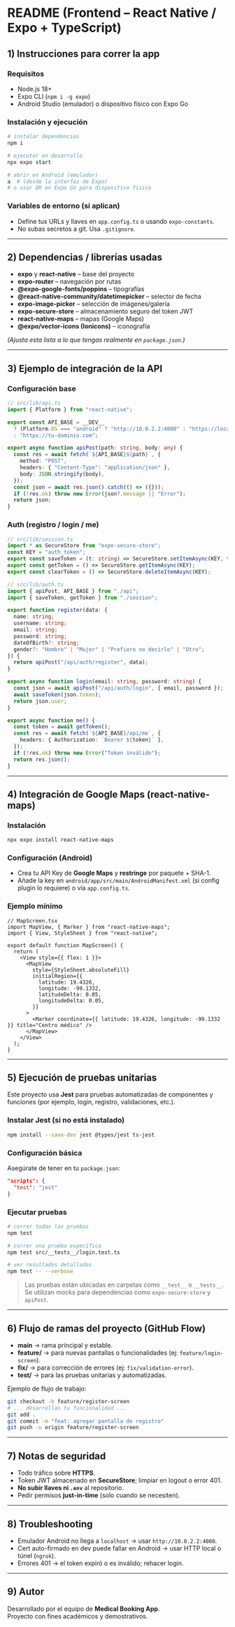 # README (Frontend – React Native / Expo + TypeScript)

## 1) Instrucciones para correr la app

### Requisitos
- Node.js 18+
- Expo CLI (`npm i -g expo`)
- Android Studio (emulador) o dispositivo físico con Expo Go

### Instalación y ejecución
```bash
# instalar dependencias
npm i

# ejecutar en desarrollo
npx expo start

# abrir en Android (emulador)
a  # (desde la interfaz de Expo)
# o usar QR en Expo Go para dispositivo físico
```

### Variables de entorno (si aplican)
- Define tus URLs y llaves en `app.config.ts` o usando `expo-constants`.
- No subas secretos a git. Usa `.gitignore`.

---

## 2) Dependencias / librerías usadas

- **expo** y **react-native** – base del proyecto  
- **expo-router** – navegación por rutas  
- **@expo-google-fonts/poppins** – tipografías  
- **@react-native-community/datetimepicker** – selector de fecha  
- **expo-image-picker** – selección de imágenes/galería  
- **expo-secure-store** – almacenamiento seguro del token JWT  
- **react-native-maps** – mapas (Google Maps)  
- **@expo/vector-icons (Ionicons)** – iconografía  

*(Ajusta esta lista a lo que tengas realmente en `package.json`.)*

---

## 3) Ejemplo de integración de la API

### Configuración base
```ts
// src/lib/api.ts
import { Platform } from "react-native";

export const API_BASE = __DEV__
  ? (Platform.OS === "android" ? "http://10.0.2.2:4000" : "https://localhost:4000")
  : "https://tu-dominio.com";

export async function apiPost(path: string, body: any) {
  const res = await fetch(`${API_BASE}${path}`, {
    method: "POST",
    headers: { "Content-Type": "application/json" },
    body: JSON.stringify(body),
  });
  const json = await res.json().catch(() => ({}));
  if (!res.ok) throw new Error(json?.message || "Error");
  return json;
}
```

### Auth (registro / login / me)
```ts
// src/lib/session.ts
import * as SecureStore from "expo-secure-store";
const KEY = "auth_token";
export const saveToken = (t: string) => SecureStore.setItemAsync(KEY, t);
export const getToken = () => SecureStore.getItemAsync(KEY);
export const clearToken = () => SecureStore.deleteItemAsync(KEY);
```

```ts
// src/lib/auth.ts
import { apiPost, API_BASE } from "./api";
import { saveToken, getToken } from "./session";

export function register(data: {
  name: string;
  username: string;
  email: string;
  password: string;
  dateOfBirth?: string;
  gender?: "Hombre" | "Mujer" | "Prefiero no decirlo" | "Otro";
}) {
  return apiPost("/api/auth/register", data);
}

export async function login(email: string, password: string) {
  const json = await apiPost("/api/auth/login", { email, password });
  await saveToken(json.token);
  return json.user;
}

export async function me() {
  const token = await getToken();
  const res = await fetch(`${API_BASE}/api/me`, {
    headers: { Authorization: `Bearer ${token}` },
  });
  if (!res.ok) throw new Error("Token inválido");
  return res.json();
}
```

---

## 4) Integración de Google Maps (react-native-maps)

### Instalación
```bash
npx expo install react-native-maps
```

### Configuración (Android)
- Crea tu API Key de **Google Maps** y **restringe** por paquete + SHA-1.
- Añade la key en `android/app/src/main/AndroidManifest.xml` (si config plugin lo requiere) o vía `app.config.ts`.

### Ejemplo mínimo
```tsx
// MapScreen.tsx
import MapView, { Marker } from "react-native-maps";
import { View, StyleSheet } from "react-native";

export default function MapScreen() {
  return (
    <View style={{ flex: 1 }}>
      <MapView
        style={StyleSheet.absoluteFill}
        initialRegion={{
          latitude: 19.4326,
          longitude: -99.1332,
          latitudeDelta: 0.05,
          longitudeDelta: 0.05,
        }}
      >
        <Marker coordinate={{ latitude: 19.4326, longitude: -99.1332 }} title="Centro médico" />
      </MapView>
    </View>
  );
}
```

---

## 5) Ejecución de pruebas unitarias

Este proyecto usa **Jest** para pruebas automatizadas de componentes y funciones (por ejemplo, login, registro, validaciones, etc.).

### Instalar Jest (si no está instalado)
```bash
npm install --save-dev jest @types/jest ts-jest
```

### Configuración básica
Asegúrate de tener en tu `package.json`:
```json
"scripts": {
  "test": "jest"
}
```

### Ejecutar pruebas
```bash
# correr todas las pruebas
npm test

# correr una prueba específica
npm test src/__tests__/login.test.ts

# ver resultados detallados
npm test -- --verbose
```

> Las pruebas están ubicadas en carpetas como `__test__` o `__tests__`.  
> Se utilizan mocks para dependencias como `expo-secure-store` y `apiPost`.

---

## 6) Flujo de ramas del proyecto (GitHub Flow)

- **main** → rama principal y estable.  
- **feature/** → para nuevas pantallas o funcionalidades (ej: `feature/login-screen`).  
- **fix/** → para corrección de errores (ej: `fix/validation-error`).  
- **test/** → para las pruebas unitarias y automatizadas.

Ejemplo de flujo de trabajo:
```bash
git checkout -b feature/register-screen
# ... desarrollas tu funcionalidad ...
git add .
git commit -m "feat: agregar pantalla de registro"
git push -u origin feature/register-screen
```

---

## 7) Notas de seguridad

- Todo tráfico sobre **HTTPS**.  
- Token JWT almacenado en **SecureStore**; limpiar en logout o error 401.  
- **No subir llaves ni `.env`** al repositorio.  
- Pedir permisos **just-in-time** (solo cuando se necesiten).  

---

## 8) Troubleshooting

- Emulador Android no llega a `localhost` → usar `http://10.0.2.2:4000`.  
- Cert auto-firmado en dev puede fallar en Android → usar HTTP local o túnel (`ngrok`).  
- Errores 401 → el token expiró o es inválido; rehacer login.  

---

## 9) Autor

Desarrollado por el equipo de **Medical Booking App**.  
Proyecto con fines académicos y demostrativos.
